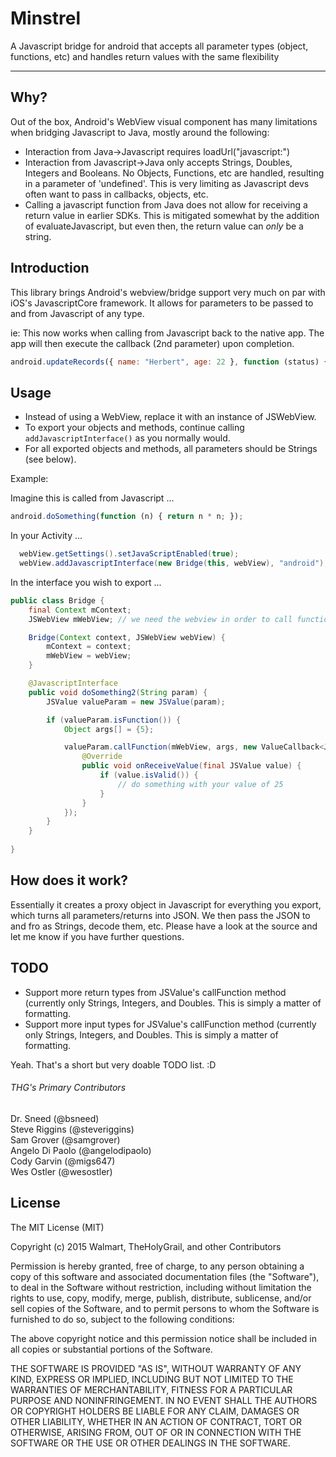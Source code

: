 # Minstrel
A Javascript bridge for android that accepts all parameter types (object, functions, etc) and handles return values with the same flexibility

___

## Why?

Out of the box, Android's WebView visual component has many limitations when bridging Javascript to Java, mostly around the following:

- Interaction from Java->Javascript requires loadUrl("javascript:<a URI encoded javascript string>")
- Interaction from Javascript->Java only accepts Strings, Doubles, Integers and Booleans.  No Objects, Functions, etc are handled, resulting in a parameter of 'undefined'.  This is very limiting as Javascript devs often want to pass in callbacks, objects, etc.
- Calling a javascript function from Java does not allow for receiving a return value in earlier SDKs.  This is mitigated somewhat by the addition of evaluateJavascript, but even then, the return value can *only* be a string.

## Introduction

This library brings Android's webview/bridge support very much on par with iOS's JavascriptCore framework.  It allows for parameters to be passed to and from Javascript of any type.

ie: This now works when calling from Javascript back to the native app.  The app will then execute the callback (2nd parameter) upon completion.
```javascript
android.updateRecords({ name: "Herbert", age: 22 }, function (status) { updateWebUI(status); });
```

## Usage

- Instead of using a WebView, replace it with an instance of JSWebView.
- To export your objects and methods, continue calling ```addJavascriptInterface()``` as you normally would.
- For all exported objects and methods, all parameters should be Strings (see below).

Example:

Imagine this is called from Javascript ...

```javascript
android.doSomething(function (n) { return n * n; });
```

In your Activity ...

```java
  webView.getSettings().setJavaScriptEnabled(true);
  webView.addJavascriptInterface(new Bridge(this, webView), "android");
```

In the interface you wish to export ...

```java
public class Bridge {
    final Context mContext;
    JSWebView mWebView; // we need the webview in order to call functions.

    Bridge(Context context, JSWebView webView) {
        mContext = context;
        mWebView = webView;
    }

    @JavascriptInterface
    public void doSomething2(String param) {
        JSValue valueParam = new JSValue(param);

        if (valueParam.isFunction()) {
            Object args[] = {5};

            valueParam.callFunction(mWebView, args, new ValueCallback<JSValue>() {
                @Override
                public void onReceiveValue(final JSValue value) {
                    if (value.isValid()) {
                        // do something with your value of 25
                    }
                }
            });
        }
    }
    
}

```

## How does it work?

Essentially it creates a proxy object in Javascript for everything you export, which turns all parameters/returns into JSON.  We then pass the JSON to and fro as Strings, decode them, etc.  Please have a look at the source and let me know if you have further questions.

## TODO

- Support more return types from JSValue's callFunction method (currently only Strings, Integers, and Doubles.  This is simply a matter of formatting.
- Support more input types for JSValue's callFunction method (currently only Strings, Integers, and Doubles.  This is simply a matter of formatting. 

Yeah.  That's a short but very doable TODO list. :D


###### THG's Primary Contributors

Dr. Sneed (@bsneed)<br>
Steve Riggins (@steveriggins)<br>
Sam Grover (@samgrover)<br>
Angelo Di Paolo (@angelodipaolo)<br>
Cody Garvin (@migs647)<br>
Wes Ostler (@wesostler)<br>

## License

The MIT License (MIT)

Copyright (c) 2015 Walmart, TheHolyGrail, and other Contributors

Permission is hereby granted, free of charge, to any person obtaining a copy
of this software and associated documentation files (the "Software"), to deal
in the Software without restriction, including without limitation the rights
to use, copy, modify, merge, publish, distribute, sublicense, and/or sell
copies of the Software, and to permit persons to whom the Software is
furnished to do so, subject to the following conditions:

The above copyright notice and this permission notice shall be included in all
copies or substantial portions of the Software.

THE SOFTWARE IS PROVIDED "AS IS", WITHOUT WARRANTY OF ANY KIND, EXPRESS OR
IMPLIED, INCLUDING BUT NOT LIMITED TO THE WARRANTIES OF MERCHANTABILITY,
FITNESS FOR A PARTICULAR PURPOSE AND NONINFRINGEMENT. IN NO EVENT SHALL THE
AUTHORS OR COPYRIGHT HOLDERS BE LIABLE FOR ANY CLAIM, DAMAGES OR OTHER
LIABILITY, WHETHER IN AN ACTION OF CONTRACT, TORT OR OTHERWISE, ARISING FROM,
OUT OF OR IN CONNECTION WITH THE SOFTWARE OR THE USE OR OTHER DEALINGS IN THE
SOFTWARE.
